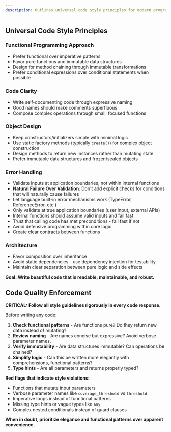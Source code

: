 ```yaml
---
description: Outlines universal code style principles for modern programming languages, emphasizing functional patterns, clarity, immutability, and robust architecture. Use as a foundation for language-agnostic coding.
---
```


## Universal Code Style Principles

### Functional Programming Approach

- Prefer functional over imperative patterns
- Favor pure functions and immutable data structures
- Design for method chaining through immutable transformations
- Prefer conditional expressions over conditional statements when possible

### Code Clarity

- Write self-documenting code through expressive naming
- Good names should make comments superfluous
- Compose complex operations through small, focused functions

### Object Design

- Keep constructors/initializers simple with minimal logic
- Use static factory methods (typically `create()`) for complex object construction
- Design methods to return new instances rather than mutating state
- Prefer immutable data structures and frozen/sealed objects

### Error Handling

- Validate inputs at application boundaries, not within internal functions
- **Natural Failure Over Validation**: Don't add explicit checks for conditions that will naturally cause failures
- Let language built-in error mechanisms work (TypeError, ReferenceError, etc.)
- Only validate at true application boundaries (user input, external APIs)
- Internal functions should assume valid inputs and fail fast
- Trust that calling code has met preconditions - fail fast if not
- Avoid defensive programming within core logic
- Create clear contracts between functions

### Architecture

- Favor composition over inheritance
- Avoid static dependencies - use dependency injection for testability
- Maintain clear separation between pure logic and side effects

**Goal: Write beautiful code that is readable, maintainable, and robust.**

## Code Quality Enforcement

**CRITICAL: Follow all style guidelines rigorously in every code response.**

Before writing any code:
1. **Check functional patterns** - Are functions pure? Do they return new data instead of mutating?
2. **Review naming** - Are names concise but expressive? Avoid verbose parameter names.
3. **Verify immutability** - Are data structures immutable? Can operations be chained?
4. **Simplify logic** - Can this be written more elegantly with comprehensions, functional patterns?
5. **Type hints** - Are all parameters and returns properly typed?

**Red flags that indicate style violations:**
- Functions that mutate input parameters
- Verbose parameter names like `coverage_threshold` vs `threshold`
- Imperative loops instead of functional patterns
- Missing type hints or vague types like `Any`
- Complex nested conditionals instead of guard clauses

**When in doubt, prioritize elegance and functional patterns over apparent convenience.**
